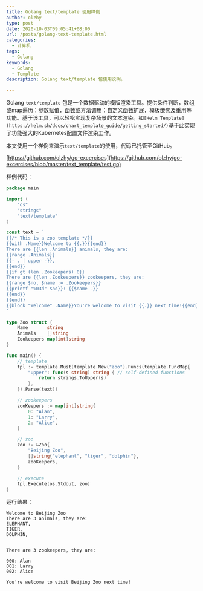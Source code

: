 ```yaml
---
title: Golang text/template 使用样例
author: olzhy
type: post
date: 2020-10-03T09:05:41+08:00
url: /posts/golang-text-template.html
categories:
  - 计算机
tags:
  - Golang
keywords:
  - Golang
  - Template
description: Golang text/template 包使用说明。

---
```

Golang `text/template` 包是一个数据驱动的模版渲染工具。提供条件判断，数组或map遍历；参数赋值，函数或方法调用；自定义函数扩展，模板嵌套及重用等功能。基于该工具，可以轻松实现复杂场景的文本渲染。如`[Helm Template](https://helm.sh/docs/chart_template_guide/getting_started/)`基于此实现了功能强大的Kubernetes配置文件渲染工作。

本文使用一个样例来演示`text/template`的使用，代码已托管至GitHub。

[https://github.com/olzhy/go-excercises](https://github.com/olzhy/go-excercises/blob/master/text_template/test.go)

样例代码：

```go
package main

import (
	"os"
	"strings"
	"text/template"
)

const text = `
{{/* This is a zoo template */}}
{{with .Name}}Welcome to {{.}}{{end}}
There are {{len .Animals}} animals, they are: 
{{range .Animals}}
{{- . | upper -}},
{{end}}
{{if gt (len .Zookeepers) 0}}
There are {{len .Zookeepers}} zookeepers, they are:
{{range $no, $name := .Zookeepers}}
{{printf "%03d" $no}}: {{$name -}}
{{end}}
{{end}}
{{block "Welcome" .Name}}You're welcome to visit {{.}} next time!{{end}}
`

type Zoo struct {
	Name       string
	Animals    []string
	Zookeepers map[int]string
}

func main() {
	// template
	tpl := template.Must(template.New("zoo").Funcs(template.FuncMap{
		"upper": func(s string) string { // self-defined functions
			return strings.ToUpper(s)
		},
	}).Parse(text))

	// zookeepers
	zooKeepers := map[int]string{
		0: "Alan",
		1: "Larry",
		2: "Alice",
	}

	// zoo
	zoo := &Zoo{
		"Beijing Zoo",
		[]string{"elephant", "tiger", "dolphin"},
		zooKeepers,
	}

	// execute
	tpl.Execute(os.Stdout, zoo)
}
```

运行结果：

```
Welcome to Beijing Zoo
There are 3 animals, they are: 
ELEPHANT,
TIGER,
DOLPHIN,


There are 3 zookeepers, they are:

000: Alan
001: Larry
002: Alice

You're welcome to visit Beijing Zoo next time!
```